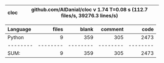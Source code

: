 cloc|github.com/AlDanial/cloc v 1.74  T=0.08 s (112.7 files/s, 39276.3 lines/s)
--- | ---

Language|files|blank|comment|code
:-------|-------:|-------:|-------:|-------:
Python|9|359|305|2473
--------|--------|--------|--------|--------
SUM:|9|359|305|2473
